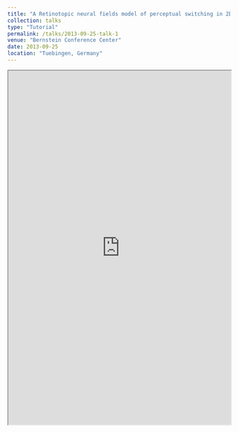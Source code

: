```yaml
---
title: "A Retinotopic neural fields model of perceptual switching in 2D motion integration"
collection: talks
type: "Tutorial"
permalink: /talks/2013-09-25-talk-1
venue: "Bernstein Conference Center"
date: 2013-09-25
location: "Tuebingen, Germany"
---
```


<iframe width="100%" height="800" src="http://www-sop.inria.fr/members/Kartheek.Medathati/Medathati_MT_V1_RetinotopicModel_Bernstein_2013.pdf">

[More information here](http://exampleurl.com)

This is a description of your tutorial, note the different field in type. This is a markdown files that can be all markdown-ified like any other post. Yay markdown!
